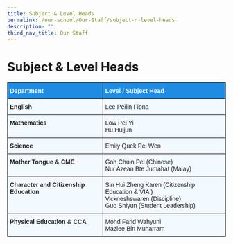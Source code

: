 ```yaml
---
title: Subject & Level Heads
permalink: /our-school/Our-Staff/subject-n-level-heads
description: ""
third_nav_title: Our Staff
---
```

# Subject & Level Heads

<style type="text/css">
.tg  {border-collapse:collapse;border-spacing:0;}
.tg td{border-color:black;border-style:solid;border-width:1px;font-family:Arial, sans-serif;font-size:14px;
  overflow:hidden;padding:10px 5px;word-break:normal;}
.tg th{border-color:black;border-style:solid;border-width:1px;font-family:Arial, sans-serif;font-size:14px;
  font-weight:normal;overflow:hidden;padding:10px 5px;word-break:normal;}
.tg .tg-2w19{background-color:#F2F9FF;color:#222;text-align:left;vertical-align:top}
.tg .tg-auhb{background-color:#1F8CE4;color:#F2F9FF;font-weight:bold;text-align:left;vertical-align:top}
.tg .tg-muqq{background-color:#F2F9FF;color:#222;font-weight:bold;text-align:left;vertical-align:top}
.tg .tg-f1kb{background-color:#F2F9FF;text-align:left;vertical-align:top}
</style>
<table class="tg">
<thead>
  <tr>
    <th class="tg-auhb"><span style="color:#F2F9FF">Department</span></th>
    <th class="tg-auhb"><span style="color:#F2F9FF">Level / Subject Head</span></th>
  </tr>
</thead>
<tbody>
  <tr>
    <td class="tg-muqq"><span style="color:#222">English</span></td>
    <td class="tg-2w19"><span style="color:#222">Lee Peilin Fiona </span></td>
  </tr>
  <tr>
    <td class="tg-muqq"><span style="color:#222">Mathematics</span></td>
    <td class="tg-2w19"><span style="color:#222">Low Pei Yi</span><br><span style="color:#222">Hu Huijun</span></td>
  </tr>
  <tr>
    <td class="tg-muqq"><span style="color:#222">Science  </span></td>
    <td class="tg-2w19"><span style="color:#222">Emily Quek Pei Wen</span></td>
  </tr>
  <tr>
    <td class="tg-muqq"><span style="color:#222">Mother Tongue &amp; CME</span></td>
    <td class="tg-2w19"><span style="color:#222">Goh Chuin Pei (Chinese) </span><br><span style="color:#222">Nur Azean Bte Jumahat (Malay)  </span></td>
  </tr>
  <tr>
    <td class="tg-muqq"><span style="color:#222">Character and Citizenship Education  </span></td>
    <td class="tg-f1kb">Sin Hui Zheng Karen (Citizenship Education &amp; VIA )<br>Vickneshswaren (Discipline)<br>Guo Shiyun (Student Leadership)   </td>
  </tr>
  <tr>
    <td class="tg-muqq"><span style="color:#222">Physical Education &amp; CCA   </span></td>
    <td class="tg-2w19"><span style="color:#222">Mohd Farid Wahyuni</span><br><span style="color:#222">Mazlee Bin Muharram</span></td>
  </tr>
</tbody>
</table>